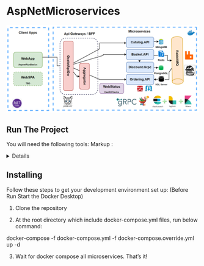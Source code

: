 # AspNetMicroservices
![alt text](https://raw.githubusercontent.com/brkcskun/AspNetMicroservicesApp/main/src/topology.png?raw=true)

## Run The Project
You will need the following tools:
Markup : <details>
* Bullet list
* Bullet list
* Bullet list
           <summary>Visual Studio 2022</summary>
           <summary>.Net Core 6 or later</summary>
           <summary>Docker Desktop</summary>
         </details>
         
## Installing

Follow these steps to get your development environment set up: (Before Run Start the Docker Desktop)

1. Clone the repository

2. At the root directory which include docker-compose.yml files, run below command:
   
docker-compose -f docker-compose.yml -f docker-compose.override.yml up -d

3. Wait for docker compose all microservices. That’s it!
